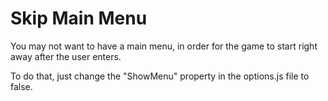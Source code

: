 # Skip Main Menu

You may not want to have a main menu, in order for the game to start right away after the user enters.

To do that, just change the "ShowMenu" property in the options.js file to false.

